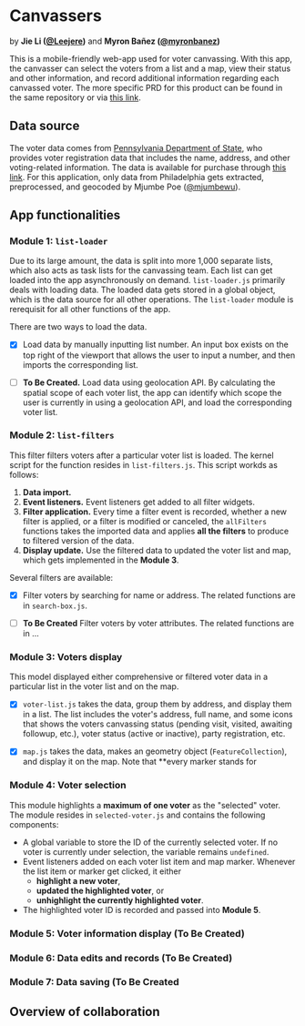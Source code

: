 # **Canvassers**

by **Jie Li ([@Leejere](https://github.com/Leejere))** and **Myron Bañez ([@myronbanez](https://github.com/myronbanez))**


This is a mobile-friendly web-app used for voter canvassing. With this app, the canvasser can select the voters from a list and a map, view their status and other information, and record additional information regarding each canvassed voter. The more specific PRD for this product can be found in the same repository or via [this link](https://github.com/Leejere/js-voter-canvassing/blob/dev/PRD.md).

## **Data source**

The voter data comes from [Pennsylvania Department of State](https://www.dos.pa.gov/VotingElections/OtherServicesEvents/VotingElectionStatistics/Pages/VotingElectionStatistics.aspx), who provides voter registration data that includes the name, address, and other voting-related information. The data is available for purchase through [this link](https://www.pavoterservices.pa.gov/Pages/PurchasePAFULLVoterExport.aspx). For this application, only data from Philadelphia gets extracted, preprocessed, and geocoded by Mjumbe Poe ([@mjumbewu](https://github.com/mjumbewu)).

## **App functionalities**

### **Module 1: `list-loader`**

Due to its large amount, the data is split into more 1,000 separate lists, which also acts as task lists for the canvassing team. Each list can get loaded into the app asynchronously on demand. `list-loader.js` primarily deals with loading data. The loaded data gets stored in a global object, which is the data source for all other operations. The `list-loader` module is rerequisit for all other functions of the app.

There are two ways to load the data.

- [X] Load data by manually inputting list number. An input box exists on the top right of the viewport that allows the user to input a number, and then imports the corresponding list.

- [ ] **To Be Created.** Load data using geolocation API. By calculating the spatial scope of each voter list, the app can identify which scope the user is currently in using a geolocation API, and load the corresponding voter list.

### **Module 2: `list-filters`**

This filter filters voters after a particular voter list is loaded. The kernel script for the function resides in `list-filters.js`. This script workds as follows:

1. **Data import.**
2. **Event listeners.** Event listeners get added to all filter widgets.
3. **Filter application.** Every time a filter event is recorded, whether a new filter is applied, or a filter is modified or canceled, the `allFilters` functions takes the imported data and applies **all the filters** to produce to filtered version of the data.
4. **Display update.** Use the filtered data to updated the voter list and map, which gets implemented in the **Module 3**.

Several filters are available:

- [X] Filter voters by searching for name or address. The related functions are in `search-box.js`.

- [ ] **To Be Created** Filter voters by voter attributes. The related functions are in ...

### **Module 3: Voters display**

This model displayed either comprehensive or filtered voter data in a particular list in the voter list and on the map. 

- [X] `voter-list.js` takes the data, group them by address, and display them in a list. The list includes the voter's address, full name, and some icons that shows the voters canvassing status (pending visit, visited, awaiting followup, etc.), voter status (active or inactive), party registration, etc.

- [X] `map.js` takes the data, makes an geometry object (`FeatureCollection`), and display it on the map. Note that **every marker stands for 

### **Module 4: Voter selection**

This module highlights a **maximum of one voter** as the "selected" voter. The module resides in `selected-voter.js` and contains the following components:

- A global variable to store the ID of the currently selected voter. If no voter is currently under selection, the variable remains `undefined`.
- Event listeners added on each voter list item and map marker. Whenever the list item or marker get clicked, it either 
  - **highlight a new voter**, 
  - **updated the highlighted voter**, or 
  - **unhighlight the currently highlighted voter**.
- The highlighted voter ID is recorded and passed into **Module 5**.

### **Module 5: Voter information display** (To Be Created)

### **Module 6: Data edits and records** (To Be Created)

### **Module 7: Data saving** (To Be Created

## Overview of collaboration